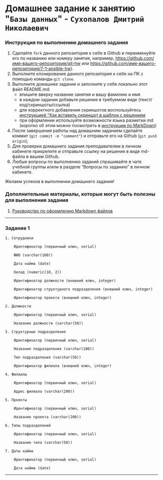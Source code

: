 # Домашнее задание к занятию "`Базы данных`" - `Сухопалов Дмитрий Николаевич`


### Инструкция по выполнению домашнего задания

   1. Сделайте `fork` данного репозитория к себе в Github и переименуйте его по названию или номеру занятия, например, https://github.com/имя-вашего-репозитория/git-hw или  https://github.com/имя-вашего-репозитория/7-1-ansible-hw).
   2. Выполните клонирование данного репозитория к себе на ПК с помощью команды `git clone`.
   3. Выполните домашнее задание и заполните у себя локально этот файл README.md:
      - впишите вверху название занятия и вашу фамилию и имя
      - в каждом задании добавьте решение в требуемом виде (текст/код/скриншоты/ссылка)
      - для корректного добавления скриншотов воспользуйтесь [инструкцией "Как вставить скриншот в шаблон с решением](https://github.com/netology-code/sys-pattern-homework/blob/main/screen-instruction.md)
      - при оформлении используйте возможности языка разметки md (коротко об этом можно посмотреть в [инструкции  по MarkDown](https://github.com/netology-code/sys-pattern-homework/blob/main/md-instruction.md))
   4. После завершения работы над домашним заданием сделайте коммит (`git commit -m "comment"`) и отправьте его на Github (`git push origin`);
   5. Для проверки домашнего задания преподавателем в личном кабинете прикрепите и отправьте ссылку на решение в виде md-файла в вашем Github.
   6. Любые вопросы по выполнению заданий спрашивайте в чате учебной группы и/или в разделе “Вопросы по заданию” в личном кабинете.
   
Желаем успехов в выполнении домашнего задания!
   
### Дополнительные материалы, которые могут быть полезны для выполнения задания

1. [Руководство по оформлению Markdown файлов](https://gist.github.com/Jekins/2bf2d0638163f1294637#Code)

---

### Задание 1

    1. Сотрудники

        Идентификатор (первичный ключ, serial)

        ФИО (varchar(100))

        Дата найма (date)

        Оклад (numeric(10, 2))

        Идентификатор должности (внешний ключ, integer)

        Идентификатор структурного подразделения (внешний ключ, integer)

        Идентификатор проекта (внешний ключ, integer)

    2. Должности

        Идентификатор (первичный ключ, serial)

        Название должности (varchar(50))

    3. Структурные подразделения

        Идентификатор (первичный ключ, serial)

        Название подразделения (varchar(100))

        Тип подразделения (varchar(50))

        Идентификатор филиала (внешний ключ, integer)

    4. Филиалы

        Идентификатор (первичный ключ, serial)

        Адрес филиала (varchar(200))

    5. Проекты

        Идентификатор (первичный ключ, serial)

        Название проекта (varchar(200))

    6. Типы подразделений

        Идентификатор (первичный ключ, serial)

        Название типа (varchar(50))

    7. Даты найма

        Идентификатор (первичный ключ, serial)

        Дата найма (date)

---
